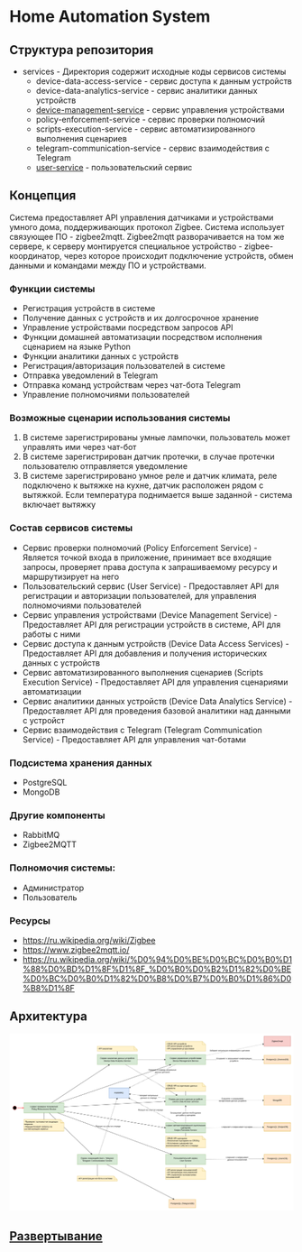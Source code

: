 # Home Automation System

## Структура репозитория

- services - Директория содержит исходные коды сервисов системы
    - device-data-access-service - сервис доступа к данным устройств
    - device-data-analytics-service - сервис аналитики данных устройств
    - [device-management-service](/services/device-management-service) - сервис управления устройствами
    - policy-enforcement-service - сервис проверки полномочий
    - scripts-execution-service - сервис автоматизированного выполнения сценариев
    - telegram-communication-service - сервис взаимодействия с Telegram
    - [user-service](/services/user-service) - пользовательский сервис

## Концепция

Система предоставляет API управления датчиками и устройствами умного дома, поддерживающих протокол Zigbee. Система использует связующее ПО - zigbee2mqtt. Zigbee2mqtt разворачивается на том же сервере, к серверу монтируется специальное устройство - zigbee-координатор, через которое происходит подключение устройств, обмен данными и командами между ПО и устройствами.

### Функции системы

- Регистрация устройств в системе
- Получение данных с устройств и их долгосрочное хранение
- Управление устройствами посредством запросов API
- Функции домашней автоматизации посредством исполнения сценарием на языке Python
- Функции аналитики данных с устройств
- Регистрация/авторизация пользователей в системе
- Отправка уведомлений в Telegram
- Отправка команд устройствам через чат-бота Telegram
- Управление полномочиями пользователей

### Возможные сценарии использования системы

1) В системе зарегистрированы умные лампочки, пользователь может управлять ими через чат-бот
2) В системе зарегистрирован датчик протечки, в случае протечки пользователю отправляется уведомление
3) В системе зарегистрировано умное реле и датчик климата, реле подключено к вытяжке на кухне, датчик расположен рядом с вытяжкой. Если температура поднимается выше заданной - система включает вытяжку

### Состав сервисов системы

- Сервис проверки полномочий (Policy Enforcement Service) - Является точкой входа в приложение, принимает все входящие запросы, проверяет права доступа к запрашиваемому ресурсу и маршрутизирует на него
- Пользовательский сервис (User Service) - Предоставляет API для регистрации и авторизации пользователей, для управления полномочиями пользователей
- Сервис управления устройствами (Device Management Service) - Предоставляет API для регистрации устройств в системе, API для работы с ними
- Сервис доступа к данным устройств (Device Data Access Services) - Предоставляет API для добавления и получения исторических данных с устройств
- Сервис автоматизированного выполнения сценариев (Scripts Execution Service) - Предоставляет API для управления сценариями автоматизации
- Сервис аналитики данных устройств (Device Data Analytics Service) - Предоставляет API для проведения базовой аналитики над данными с устройст
- Сервис взаимодействия с Telegram (Telegram Communication Service) - Предоставляет API для управления чат-ботами

### Подсистема хранения данных
- PostgreSQL
- MongoDB

### Другие компоненты
- RabbitMQ
- Zigbee2MQTT

### Полномочия системы:
- Администратор
- Пользователь

### Ресурсы
- https://ru.wikipedia.org/wiki/Zigbee
- https://www.zigbee2mqtt.io/
- https://ru.wikipedia.org/wiki/%D0%94%D0%BE%D0%BC%D0%B0%D1%88%D0%BD%D1%8F%D1%8F_%D0%B0%D0%B2%D1%82%D0%BE%D0%BC%D0%B0%D1%82%D0%B8%D0%B7%D0%B0%D1%86%D0%B8%D1%8F


## Архитектура

![alt text](architecture.png "Architecture")


## [Развертывание](/deploy)

